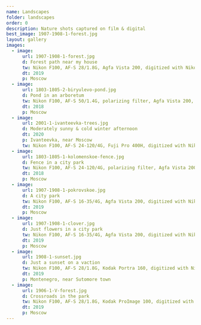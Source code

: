 ```yaml
---
name: Landscapes
folder: landscapes
order: 0
description: Nature shots captured on film & digital
best_image: 1907-1908-1-forest.jpg
layout: gallery
images:
  - image:
      url: 1907-1908-1-forest.jpg
      d: Forest path near my house
      tw: Nikon F100, AF-S 28/1.8G, Agfa Vista 200, digitized with Nikon D750 and RawTherapee 5.9
      dt: 2019
      p: Moscow
  - image:
      url: 1803-1805-2-biryulevo-pond.jpg
      d: Pond in an arboretum
      tw: Nikon F100, AF-S 50/1.4G, polarizing filter, Agfa Vista 200, digitized with Nikon D750 and RawTherapee 5.9
      dt: 2018
      p: Moscow
  - image: 
      url: 2001-1-ivanteevka-trees.jpg
      d: Moderately sunny & cold winter afternoon
      dt: 2020
      p: Ivanteevka, near Moscow 
      tw: Nikon F100, AF-S 24-120/4G, Fuji Pro 400H, digitized with Nikon D750 and RawTherapee 5.9
  - image:
      url: 1803-1805-1-kolomenskoe-fence.jpg
      d: Fence in a city park
      tw: Nikon F100, AF-S 24-120/4G, polarizing filter, Agfa Vista 200, digitized with Nikon D750 and RawTherapee 5.9
      dt: 2018
      p: Moscow
  - image:
      url: 1907-1908-1-pokrovskoe.jpg
      d: A city park
      tw: Nikon F100, AF-S 16-35/4G, Agfa Vista 200, digitized with Nikon D750 and RawTherapee 5.9
      dt: 2019
      p: Moscow
  - image:
      url: 1907-1908-1-clover.jpg
      d: Just flowers in a city park
      tw: Nikon F100, AF-S 16-35/4G, Agfa Vista 200, digitized with Nikon D750 and RawTherapee 5.9
      dt: 2019
      p: Moscow
  - image:
      url: 1908-1-sunset.jpg
      d: Just a sunset on a vaction
      tw: Nikon F100, AF-S 28/1.8G, Kodak Portra 160, digitized with Nikon D750 and RawTherapee 5.9
      dt: 2019
      p: Montenegro, near Sutomore town
  - image:
      url: 1906-1-V-forest.jpg
      d: Crossroads in the park
      tw: Nikon F100, AF-S 28/1.8G, Kodak ProImage 100, digitized with Nikon D750 and RawTherapee 5.9
      dt: 2019
      p: Moscow
---
```

